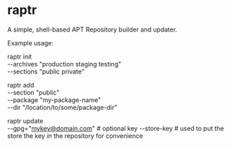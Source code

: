 raptr
=====

A simple, shell-based APT Repository builder and updater.

Example usage:

raptr init \
  --archives "production staging testing" \
  --sections "public private"

raptr add \
  --section "public" \
  --package "my-package-name" \
  --dir "/location/to/some/package-dir"

raptr update \
  --gpg="mykey@domain.com" # optional key
  --store-key # used to put the store the key *in* the repository for convenience


